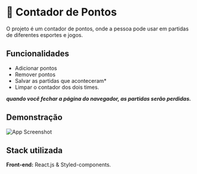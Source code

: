 # 🔢 Contador de Pontos

O projeto é um contador de pontos, onde a pessoa pode usar em partidas de diferentes esportes e jogos.

## Funcionalidades

- Adicionar pontos
- Remover pontos
- Salvar as partidas que aconteceram*
- Limpar o contador dos dois times.

***quando você fechar a página do navegador, as partidas serão perdidas.***

## Demonstração

![App Screenshot](https://firebasestorage.googleapis.com/v0/b/github-images-6c299.appspot.com/o/counter-nf.gif?alt=media&token=4b112426-816e-4630-99b5-335aea9b232f)

## Stack utilizada

**Front-end:** React.js & Styled-components.

